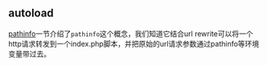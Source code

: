 autoload
---

[pathinfo](0.1.0-pathinfo.md)一节介绍了`pathinfo`这个概念，我们知道它结合url rewrite可以将一个http请求转发到一个index.php脚本，并把原始的url请求参数通过pathinfo等环境变量带过去。